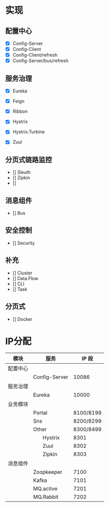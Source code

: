 
# 实现
## 配置中心
- [x] Config-Server
- [x] Config-Client
- [x] Config-Client/refresh
- [x] Config-Server/bus/refresh

## 服务治理
- [x] Eureka
- [x] Feign
- [x] Ribbon
- [x] Hystrix
- [x] Hystrix.Turbine
- [x] Zuul


## 分页式链路监控
- [] Sleuth
- [] Zipkin
- [] 

## 消息组件
- [] Bus

## 安全控制
- [] Security

## 补充
- [] Cluster
- [] Data.Flow
- [] CLI
- [] Task

## 分页式
- [] Docker



# IP分配

| 模块     | 服务                               | IP 段     |
|----------|------------------------------------|-----------|
| 配置中心 |                                    |           |
|          | Config-Server                      | 10086     |
| 服务治理 |                                    |           |
|          | Eureka                             | 10000     |
| 业务模块 |                                    |           |
|          | Portal                             | 8100/8199 |
|          | Sns                                | 8200/8299 |
|          | Other                              | 8300/8499 |
|          | &nbsp; &nbsp; &nbsp; &nbsp;Hystrix | 8301      |
|          | &nbsp; &nbsp; &nbsp; &nbsp;Zuul    | 8302      |
|          | &nbsp; &nbsp; &nbsp; &nbsp;Zipkin  | 8303      |
| 消息组件 |                                    |           |
|          | Zoopkeeper                         | 7100      |
|          | Kafka                              | 7101      |
|          | MQ.active                          | 7201      |
|          | MQ.Rabbit                          | 7202      |